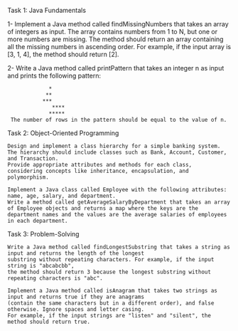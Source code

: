 Task 1: Java Fundamentals

   1- Implement a Java method called findMissingNumbers that takes an array of integers as input.
    The array contains numbers from 1 to N, but one or more numbers are missing. 
    The method should return an array containing all the missing numbers in ascending order. 
    For example, if the input array is [3, 1, 4], the method should return [2].

   2- Write a Java method called printPattern that takes an integer n as input and prints the following pattern:

			     *
		   	    **
		  	   ***
		          ****
		         *****
     The number of rows in the pattern should be equal to the value of n.

Task 2: Object-Oriented Programming

    Design and implement a class hierarchy for a simple banking system. 
    The hierarchy should include classes such as Bank, Account, Customer, and Transaction. 
    Provide appropriate attributes and methods for each class, 
    considering concepts like inheritance, encapsulation, and polymorphism.

    Implement a Java class called Employee with the following attributes: name, age, salary, and department. 
    Write a method called getAverageSalaryByDepartment that takes an array of Employee objects and returns a map where the keys are the 
    department names and the values are the average salaries of employees in each department.

Task 3: Problem-Solving

    Write a Java method called findLongestSubstring that takes a string as input and returns the length of the longest 
    substring without repeating characters. For example, if the input string is "abcabcbb", 
    the method should return 3 because the longest substring without repeating characters is "abc".

    Implement a Java method called isAnagram that takes two strings as input and returns true if they are anagrams 
    (contain the same characters but in a different order), and false otherwise. Ignore spaces and letter casing.
    For example, if the input strings are "listen" and "silent", the method should return true.


